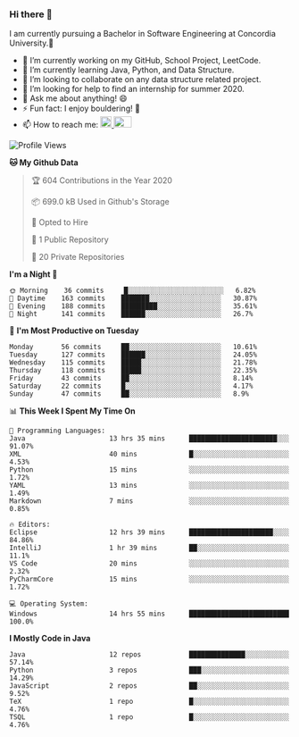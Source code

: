### Hi there 👋
I am currently pursuing a Bachelor in Software Engineering at Concordia University.🏫

- 🔭 I’m currently working on my GitHub, School Project, LeetCode.
- 🌱 I’m currently learning Java, Python, and Data Structure.
- 👯 I’m looking to collaborate on any data structure related project.
- 🤔 I’m looking for help to find an internship for summer 2020.
- 💬 Ask me about anything! 😄
- ⚡ Fun fact: I enjoy bouldering! 🧗‍
- 📫 How to reach me: <a href="https://www.linkedin.com/in/siu-tong-ye/" target="_blank"> <img width="20px" width="32" src="https://cdn.jsdelivr.net/npm/simple-icons@v3/icons/linkedin.svg" /> </a> <a href="mailto:SiuTongYe@gmail.com" target="_blank"> <img height="20" width="32" src="https://cdn.jsdelivr.net/npm/simple-icons@v3/icons/gmail.svg" /> </a>

<!--START_SECTION:waka-->
![Profile Views](http://img.shields.io/badge/Profile%20Views-137-blue)

**🐱 My Github Data** 

> 🏆 604 Contributions in the Year 2020
 > 
> 📦 699.0 kB Used in Github's Storage 
 > 
> 💼 Opted to Hire
 > 
> 📜 1 Public Repository 
 > 
> 🔑 20 Private Repositories 

**I'm a Night 🦉** 

```text
🌞 Morning    36 commits     █░░░░░░░░░░░░░░░░░░░░░░░░   6.82% 
🌆 Daytime    163 commits    ███████░░░░░░░░░░░░░░░░░░   30.87% 
🌃 Evening    188 commits    █████████░░░░░░░░░░░░░░░░   35.61% 
🌙 Night      141 commits    ██████░░░░░░░░░░░░░░░░░░░   26.7%

```
📅 **I'm Most Productive on Tuesday** 

```text
Monday       56 commits     ██░░░░░░░░░░░░░░░░░░░░░░░   10.61% 
Tuesday      127 commits    ██████░░░░░░░░░░░░░░░░░░░   24.05% 
Wednesday    115 commits    █████░░░░░░░░░░░░░░░░░░░░   21.78% 
Thursday     118 commits    █████░░░░░░░░░░░░░░░░░░░░   22.35% 
Friday       43 commits     ██░░░░░░░░░░░░░░░░░░░░░░░   8.14% 
Saturday     22 commits     █░░░░░░░░░░░░░░░░░░░░░░░░   4.17% 
Sunday       47 commits     ██░░░░░░░░░░░░░░░░░░░░░░░   8.9%

```


📊 **This Week I Spent My Time On** 

```text
💬 Programming Languages: 
Java                     13 hrs 35 mins      ██████████████████████░░░   91.07% 
XML                      40 mins             █░░░░░░░░░░░░░░░░░░░░░░░░   4.53% 
Python                   15 mins             ░░░░░░░░░░░░░░░░░░░░░░░░░   1.72% 
YAML                     13 mins             ░░░░░░░░░░░░░░░░░░░░░░░░░   1.49% 
Markdown                 7 mins              ░░░░░░░░░░░░░░░░░░░░░░░░░   0.85%

🔥 Editors: 
Eclipse                  12 hrs 39 mins      █████████████████████░░░░   84.86% 
IntelliJ                 1 hr 39 mins        ██░░░░░░░░░░░░░░░░░░░░░░░   11.1% 
VS Code                  20 mins             ░░░░░░░░░░░░░░░░░░░░░░░░░   2.32% 
PyCharmCore              15 mins             ░░░░░░░░░░░░░░░░░░░░░░░░░   1.72%

💻 Operating System: 
Windows                  14 hrs 55 mins      █████████████████████████   100.0%

```

**I Mostly Code in Java** 

```text
Java                     12 repos            ██████████████░░░░░░░░░░░   57.14% 
Python                   3 repos             ███░░░░░░░░░░░░░░░░░░░░░░   14.29% 
JavaScript               2 repos             ██░░░░░░░░░░░░░░░░░░░░░░░   9.52% 
TeX                      1 repo              █░░░░░░░░░░░░░░░░░░░░░░░░   4.76% 
TSQL                     1 repo              █░░░░░░░░░░░░░░░░░░░░░░░░   4.76%

```



<!--END_SECTION:waka-->
